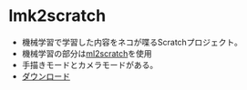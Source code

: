 # lmk2scratch
- 機械学習で学習した内容をネコが喋るScratchプロジェクト。
- 機械学習の部分は[ml2scratch](https://github.com/champierre/ml2scratch)を使用
- 手描きモードとカメラモードがある。
- [ダウンロード](https://github.com/t-nishiharata/lmk2scratch/blob/main/lmk2scratch.sb3?raw=true)
